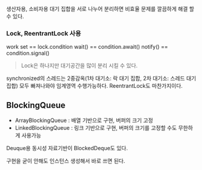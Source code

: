 ---
---

생산자용, 소비자용 대기 집합을 서로 나누어 분리하면 비효율 문제를 깔끔하게 해결 할 수 있다.
### Lock, ReentrantLock 사용

work set == lock.condition
wait() == condition.await()
notify() == condition.signal()

> Lock은 하나지만 대기공간을 많이 분리 시킬 수 있다.


synchronized의 스레드는 2중감옥(1차 대기소: 락 대기 집합, 2차 대기소: 스레드 대기 집합) 모두 빠져나와야 임계영역 수행가능하다. ReentrantLock도 마찬가지이다.

## BlockingQueue

- ArrayBlockingQueue : 배열 기반으로 구현, 버퍼의 크기 고정
- LinkedBlockingQueue : 링크 기반으로 구현, 버퍼의 크기를 고정할 수도 무한하게 사용가능
> 
Deuque용 동시성 자료기반이 BlockedDeque도 있다.

구현을 굳이 안해도 인스턴스 생성해서 바로 쓰면 된다.

